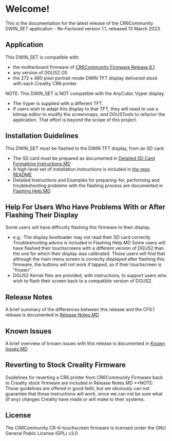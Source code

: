 # Welcome!
This is the documentation for the latest release of the CR6Community DWIN_SET application - Re-Factored version 1.1, released 13 March 2023.

## Application
This DWIN_SET is compatible with:
- the motherboard firmware of [CR6Community Firmware Release 6.1](https://github.com/CR6Community/Marlin/releases/tag/v2.0.8.1-cr6-community-release-6.1)
- any version of DGUS2 OS
- the 272 x 480 pixel portrait-mode DWIN TFT display delivered stock with each Creality CR6 printer

NOTE: This DWIN_SET is NOT compatible with the AnyCubic Vyper display.
- The Vyper is supplied with a different TFT.    
- If users wish to adapt this display to that TFT, they will need to use a bitmap editor to modify the screenmaps, and DGUSTools to refactor the application.  That effort is beyond the scope of this project.

## Installation Guidelines
This DWIN_SET must be flashed to the DWIN TFT display, from an SD card.
- The SD card must be prepared as documented in [Detailed SD Card Formatting Instructions.MD](Detailed%20SD%20Card%20Formatting%20Instructions.MD)
- A high-level set of installation instructions is included in [the repo README](../README.md)
- Detailed Instructions and Examples for preparing-for, performing and troubleshooting problems with the flashing process are documented in [Flashing Help.MD](Flashing_Help.MD)

## Help For Users Who Have Problems With or After Flashing Their Display
Some users will have difficulty flashing this firmware to their display.
 - e.g.: The display bootloader may not read their SD card correctly
Troubleshooting advice is included in Flashing Help.MD
Some users will have flashed their touchscreens with a different version of DGUS2 than the one for which their display was calibrated.  Those users will find that although the main menu screen is correctly displayed after flashing this firmware, the buttons will not work if tapped, as if their touchscreen is "frozen".
- DGUS2 Kernel files are provided, with instructions, to support users who wish to flash their screen back to a compatible version of DGUS2.

## Release Notes
A brief summary of the differences between this release and the CF6.1 release is documented in [Release Notes.MD](Release%20Notes.MD)

## Known Issues
A brief overview of known issues with this release is documented in [Known Issues.MD](KNOWN%20ISSUES.MD)

## Reverting to Stock Creality Firmware
Guidelines for reverting a CR6 printer from CR6Community Firmware back to Creality stock firmware are included in Release Notes.MD
**NOTE: Those guidelines are offered in good faith, but we obviously can not guarantee that those instructions will work, since we can not be sure what (if any) changes Creality have made or will make to their systems.

## License
The CR6Community CR-6-touchscreen firmware is licensed under the GNU General Public License (GPL) v3.0
